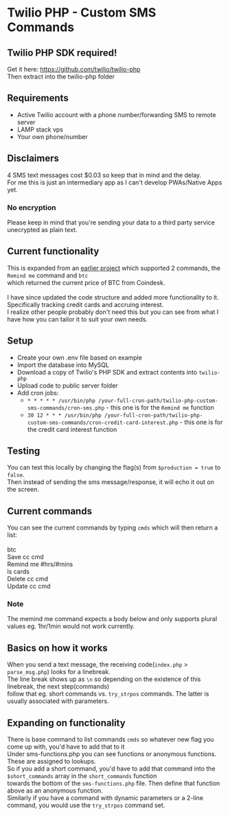 # Twilio PHP - Custom SMS Commands

## Twilio PHP SDK required!
Get it here: https://github.com/twilio/twilio-php <br />
Then extract into the twilio-php folder

## Requirements
* Active Twilio account with a phone number/forwarding SMS to remote server
* LAMP stack vps
* Your own phone/number

## Disclaimers
4 SMS text messages cost $0.03 so keep that in mind and the delay. <br />
For me this is just an intermediary app as I can't develop PWAs/Native Apps yet. <br />

### No encryption
Please keep in mind that you're sending your data to a third party service unecrypted as plain text.

## Current functionality
This is expanded from an [earlier project](https://github.com/jdc-cunningham/Twilio-SMS-Remind-Me) which supported 2 commands, the `Remind me` command and `btc` <br />
which returned the current price of BTC from Coindesk. <br /><br />
I have since updated the code structure and added more functionality to it. Specifically tracking credit cards and accruing interest. <br />
I realize other people probably don't need this but you can see from what I have how you can tailor it to suit your own needs.

## Setup
* Create your own .env file based on example
* Import the database into MySQL
* Download a copy of Twilio's PHP SDK and extract contents into `twilio-php`
* Upload code to public server folder
* Add cron jobs:
  * `* * * * * /usr/bin/php /your-full-cron-path/twilio-php-custom-sms-commands/cron-sms.php` - this one is for the `Remind me` function
  * `30 12 * * * /usr/bin/php /your-full-cron-path/twilio-php-custom-sms-commands/cron-credit-card-interest.php` - this one is for the credit card interest function

## Testing
You can test this locally by changing the flag(s) from `$production = true` to `false`. <br />
Then instead of sending the sms message/response, it will echo it out on the screen.

## Current commands
You can see the current commands by typing `cmds` which will then return a list: <br /><br />
btc <br />
Save cc cmd <br />
Remind me #hrs/#mins <br />
ls cards <br />
Delete cc cmd <br />
Update cc cmd

### Note
The memind me command expects a body below and only supports plural values eg. 1hr/1min would not work currently.

## Basics on how it works
When you send a text message, the receiving code(`index.php` > `parse_msg.php`) looks for a linebreak. <br />
The line break shows up as `\n` so depending on the existence of this linebreak, the next step(commands) <br />
follow that eg. short commands vs. `try_strpos` commands. The latter is usually associated with parameters.

## Expanding on functionality
There is base command to list commands `cmds` so whatever new flag you come up with, you'd have to add that to it <br />
Under sms-functions.php you can see functions or anonymous functions. These are assigned to lookups. <br />
So if you add a short command, you'd have to add that command into the `$short_commands` array in the `short_commands` function <br />
towards the bottom of the `sms-functions.php` file. Then define that function above as an anonymous function. <br />
Similarly if you have a command with dynamic parameters or a 2-line command, you would use the `try_strpos` command set.
